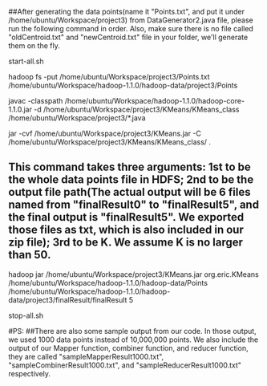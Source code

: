 ##After generating the data points(name it "Points.txt", and put it under /home/ubuntu/Workspace/project3) from DataGenerator2.java file, please run the following command in order. Also, make sure there is no file called "oldCentroid.txt" and "newCentroid.txt" file in your folder, we'll generate them on the fly.

start-all.sh

hadoop fs -put /home/ubuntu/Workspace/project3/Points.txt /home/ubuntu/Workspace/hadoop-1.1.0/hadoop-data/project3/Points

javac -classpath /home/ubuntu/Workspace/hadoop-1.1.0/hadoop-core-1.1.0.jar -d /home/ubuntu/Workspace/project3/KMeans/KMeans_class /home/ubuntu/Workspace/project3/*.java

jar -cvf /home/ubuntu/Workspace/project3/KMeans.jar -C /home/ubuntu/Workspace/project3/KMeans/KMeans_class/ .

## This command takes three arguments: 1st to be the whole data points file in HDFS; 2nd to be the output file path(The actual output will be 6 files named from "finalResult0" to "finalResult5", and the final output is "finalResult5". We exported those files as txt, which is also included in our zip file); 3rd to be K. We assume K is no larger than 50.

hadoop jar /home/ubuntu/Workspace/project3/KMeans.jar org.eric.KMeans /home/ubuntu/Workspace/hadoop-1.1.0/hadoop-data/Points /home/ubuntu/Workspace/hadoop-1.1.0/hadoop-data/project3/finalResult/finalResult 5

stop-all.sh



#PS:
##There are also some sample output from our code. In those output, we used 1000 data points instead of 10,000,000 points. We also include the output of our Mapper function, combiner function, and reducer function, they are called "sampleMapperResult1000.txt", "sampleCombinerResult1000.txt", and "sampleReducerResult1000.txt" respectively.



















